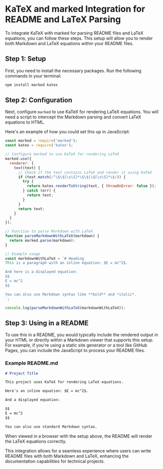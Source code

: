 # KaTeX and marked Integration for README and LaTeX Parsing

To integrate KaTeX with marked for parsing README files and LaTeX equations, you can follow these steps. This setup will allow you to render both Markdown and LaTeX equations within your README files.

## Step 1: Setup

First, you need to install the necessary packages. Run the following commands in your terminal:

```bash
npm install marked katex
```

## Step 2: Configuration

Next, configure `marked` to use KaTeX for rendering LaTeX equations. You will need a script to intercept the Markdown parsing and convert LaTeX equations to HTML.

Here's an example of how you could set this up in JavaScript:

```javascript
const marked = require('marked');
const katex = require('katex');

// Configure marked to use KaTeX for rendering LaTeX
marked.use({
  renderer: {
    text(text) {
      // Check if the text contains LaTeX and render it using KaTeX
      if (text.match(/^\$\$[\s\S]*\$\$|\$[\s\S]*\$/)) {
        try {
          return katex.renderToString(text, { throwOnError: false });
        } catch (err) {
          return text;
        }
      }
      return text;
    }
  }
});

// Function to parse Markdown with LaTeX
function parseMarkdownWithLaTeX(markdown) {
  return marked.parse(markdown);
}

// Example usage
const markdownWithLaTeX = `# Heading
This is a paragraph with an inline equation: $E = mc^2$.

And here is a displayed equation:
$$
E = mc^2
$$

You can also use Markdown syntax like **bold** and *italic*.
`;

console.log(parseMarkdownWithLaTeX(markdownWithLaTeX));
```

## Step 3: Using in a README

To use this in a README, you would typically include the rendered output in your HTML or directly within a Markdown viewer that supports this setup. For example, if you're using a static site generator or a tool like GitHub Pages, you can include the JavaScript to process your README files.

### Example README.md

```markdown
# Project Title

This project uses KaTeX for rendering LaTeX equations.

Here's an inline equation: $E = mc^2$.

And a displayed equation:

$$
E = mc^2
$$

You can also use standard Markdown syntax.
```

When viewed in a browser with the setup above, the README will render the LaTeX equations correctly.

This integration allows for a seamless experience where users can write README files with both Markdown and LaTeX, enhancing the documentation capabilities for technical projects.

